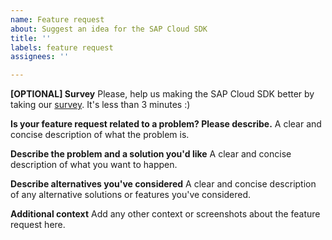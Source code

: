 ```yaml
---
name: Feature request
about: Suggest an idea for the SAP Cloud SDK
title: ''
labels: feature request
assignees: ''

---
```


**[OPTIONAL] Survey**
Please, help us making the SAP Cloud SDK better by taking our [survey](https://sapinsights.eu.qualtrics.com/jfe/form/SV_0P69X6kJ0Pdxqbc). It's less than 3 minutes :)

**Is your feature request related to a problem? Please describe.**
A clear and concise description of what the problem is.

**Describe the problem and a solution you'd like**
A clear and concise description of what you want to happen.

**Describe alternatives you've considered**
A clear and concise description of any alternative solutions or features you've considered.

**Additional context**
Add any other context or screenshots about the feature request here.
